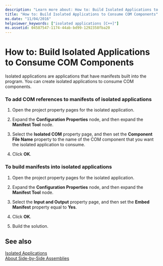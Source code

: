 ```yaml
---
description: "Learn more about: How to: Build Isolated Applications to Consume COM Components"
title: "How to: Build Isolated Applications to Consume COM Components"
ms.date: "11/04/2016"
helpviewer_keywords: ["isolated applications [C++]"]
ms.assetid: 04587547-1174-44ab-bd99-1292358fba20
---
```

# How to: Build Isolated Applications to Consume COM Components

Isolated applications are applications that have manifests built into the program. You can create isolated applications to consume COM components.

### To add COM references to manifests of isolated applications

1. Open the project property pages for the isolated application.

1. Expand the **Configuration Properties** node, and then expand the **Manifest Tool** node.

1. Select the **Isolated COM** property page, and then set the **Component File Name** property to the name of the COM component that you want the isolated application to consume.

1. Click **OK**.

### To build manifests into isolated applications

1. Open the project property pages for the isolated application.

1. Expand the **Configuration Properties** node, and then expand the **Manifest Tool** node.

1. Select the **Input and Output** property page, and then set the **Embed Manifest** property equal to **Yes**.

1. Click **OK**.

1. Build the solution.

## See also

[Isolated Applications](/windows/win32/SbsCs/isolated-applications)<br/>
[About Side-by-Side Assemblies](/windows/win32/SbsCs/about-side-by-side-assemblies-)
